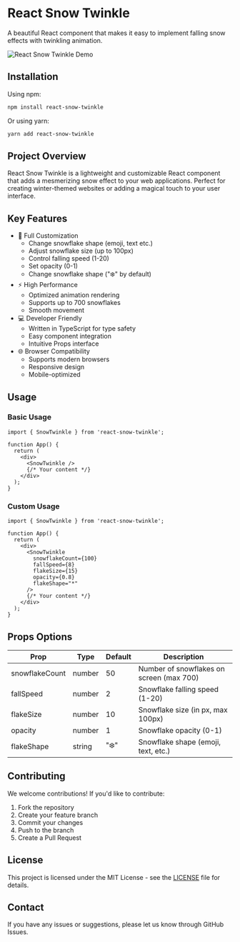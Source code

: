 # React Snow Twinkle

A beautiful React component that makes it easy to implement falling snow effects with twinkling animation.

![React Snow Twinkle Demo](https://hellohailie.github.io/react-snow-twinkle/examples/demo.gif)

## Installation

Using npm:

```bash
npm install react-snow-twinkle
```

Or using yarn:

```bash
yarn add react-snow-twinkle
```

## Project Overview

React Snow Twinkle is a lightweight and customizable React component that adds a mesmerizing snow effect to your web applications. Perfect for creating winter-themed websites or adding a magical touch to your user interface.

## Key Features

- 🎨 Full Customization
  - Change snowflake shape (emoji, text etc.)
  - Adjust snowflake size (up to 100px)
  - Control falling speed (1-20)
  - Set opacity (0-1)
  - Change snowflake shape ("❄️" by default)
- ⚡ High Performance
  - Optimized animation rendering
  - Supports up to 700 snowflakes
  - Smooth movement
- 💻 Developer Friendly
  - Written in TypeScript for type safety
  - Easy component integration
  - Intuitive Props interface
- 🌐 Browser Compatibility
  - Supports modern browsers
  - Responsive design
  - Mobile-optimized

## Usage

### Basic Usage

```tsx
import { SnowTwinkle } from 'react-snow-twinkle';

function App() {
  return (
    <div>
      <SnowTwinkle />
      {/* Your content */}
    </div>
  );
}
```

### Custom Usage

```tsx
import { SnowTwinkle } from 'react-snow-twinkle';

function App() {
  return (
    <div>
      <SnowTwinkle
        snowflakeCount={100}
        fallSpeed={8}
        flakeSize={15}
        opacity={0.8}
        flakeShape="*"
      />
      {/* Your content */}
    </div>
  );
}
```

## Props Options

| Prop | Type | Default | Description |
|------|------|---------|-------------|
| snowflakeCount | number | 50 | Number of snowflakes on screen (max 700) |
| fallSpeed | number | 2 | Snowflake falling speed (1-20) |
| flakeSize | number | 10 | Snowflake size (in px, max 100px) |
| opacity | number | 1 | Snowflake opacity (0-1) |
| flakeShape | string | "❄️" | Snowflake shape (emoji, text, etc.) |

## Contributing

We welcome contributions! If you'd like to contribute:

1. Fork the repository
2. Create your feature branch
3. Commit your changes
4. Push to the branch
5. Create a Pull Request

## License

This project is licensed under the MIT License - see the [LICENSE](LICENSE) file for details.

## Contact

If you have any issues or suggestions, please let us know through GitHub Issues.
